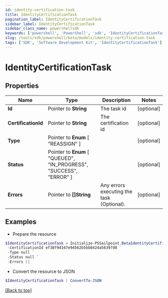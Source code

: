 ```yaml
---
id: identity-certification-task
title: IdentityCertificationTask
pagination_label: IdentityCertificationTask
sidebar_label: IdentityCertificationTask
sidebar_class_name: powershellsdk
keywords: ['powershell', 'PowerShell', 'sdk', 'IdentityCertificationTask'] 
slug: /tools/sdk/powershell/beta/models/identity-certification-task
tags: ['SDK', 'Software Development Kit', 'IdentityCertificationTask']
---
```



# IdentityCertificationTask

## Properties

Name | Type | Description | Notes
------------ | ------------- | ------------- | -------------
**Id** |  Pointer to **String** | The task id | [optional] 
**CertificationId** |  Pointer to **String** | The certification id | [optional] 
**Type** |  Pointer to  **Enum** [  "REASSIGN" ] |  | [optional] 
**Status** |  Pointer to  **Enum** [  "QUEUED",    "IN_PROGRESS",    "SUCCESS",    "ERROR" ] |  | [optional] 
**Errors** |  Pointer to **[]String** | Any errors executing the task (Optional). | [optional] 

## Examples

- Prepare the resource
```powershell
$IdentityCertificationTask = Initialize-PSSailpoint.BetaIdentityCertificationTask  -Id abcd-ef12-3456 `
 -CertificationId ef38f94347e94562b5bb8424a56397d8 `
 -Type null `
 -Status null `
 -Errors []
```

- Convert the resource to JSON
```powershell
$IdentityCertificationTask | ConvertTo-JSON
```


[[Back to top]](#) 

